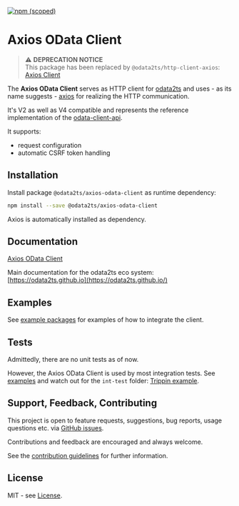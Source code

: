 [![npm (scoped)](https://img.shields.io/npm/v/@odata2ts/axios-odata-client?style=for-the-badge)](https://www.npmjs.com/package/@odata2ts/axios-odata-client)

# Axios OData Client
> :warning: **DEPRECATION NOTICE** <br/>
This package has been replaced by `@odata2ts/http-client-axios`: [Axios Client](https://www.npmjs.com/package/@odata2ts/http-client-api)<br/>


The **Axios OData Client** serves as HTTP client for [odata2ts](https://github.com/odata2ts/odata2ts)
and uses - as its name suggests - [axios](https://github.com/axios/axios) for realizing the HTTP communication.

It's V2 as well as V4 compatible and represents the reference implementation 
of the [odata-client-api](https://www.npmjs.com/package/@odata2ts/odata-client-api).

It supports:

- request configuration
- automatic CSRF token handling

## Installation

Install package `@odata2ts/axios-odata-client` as runtime dependency:

```bash
npm install --save @odata2ts/axios-odata-client
```

Axios is automatically installed as dependency.

## Documentation
[Axios OData Client](https://odata2ts.github.io/docs/http-client/axios-odata-client)

Main documentation for the odata2ts eco system:
[https://odata2ts.github.io](https://odata2ts.github.io/)

## Examples
See [example packages](https://github.com/odata2ts/odata2ts/tree/main/examples) for examples of how
to integrate the client.

## Tests
Admittedly, there are no unit tests as of now.

However, the Axios OData Client is used by most integration tests.
See [examples](#examples) and watch out for the `int-test` folder:
[Trippin example](https://github.com/odata2ts/odata2ts/blob/main/examples/trippin/int-test/TrippinIntegration.test.ts).

## Support, Feedback, Contributing

This project is open to feature requests, suggestions, bug reports, usage questions etc. 
via [GitHub issues](https://github.com/odata2ts/odata2ts/issues). 

Contributions and feedback are encouraged and always welcome.

See the [contribution guidelines](https://github.com/odata2ts/odata2ts/blob/main/CONTRIBUTING.md) for further information.

## License
MIT - see [License](./LICENSE).
